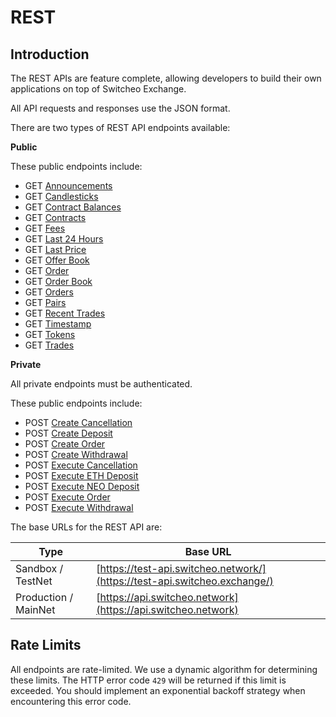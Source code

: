 # REST

## Introduction

The REST APIs are feature complete, allowing developers to build their own applications on top of Switcheo Exchange.

All API requests and responses use the JSON format.

There are two types of REST API endpoints available:

**Public**  

These public endpoints include:

+ GET [Announcements](#get-announcements)
+ GET [Candlesticks](#get-candlesticks)
+ GET [Contract Balances](#get-contract-balances)
+ GET [Contracts](#get-contracts)
+ GET [Fees](#get-fees)
+ GET [Last 24 Hours](#get-last-24-hours)
+ GET [Last Price](#get-last-price)
+ GET [Offer Book](#get-offer-book)
+ GET [Order](#get-order)
+ GET [Order Book](#get-order-book)
+ GET [Orders](#get-orders)
+ GET [Pairs](#get-pairs)
+ GET [Recent Trades](#get-recent-trades)
+ GET [Timestamp](#get-timestamp)
+ GET [Tokens](#get-tokens)
+ GET [Trades](#get-trades)

**Private**  

All private endpoints must be authenticated.  

These public endpoints include:

+ POST [Create Cancellation](#post-create-cancellation)
+ POST [Create Deposit](#post-create-deposit)
+ POST [Create Order](#post-create-order)
+ POST [Create Withdrawal](#post-create-withdrawal)
+ POST [Execute Cancellation](#post-execute-cancellation)
+ POST [Execute ETH Deposit](#post-execute-eth-deposit)
+ POST [Execute NEO Deposit](#post-execute-neo-deposit)
+ POST [Execute Order](#post-execute-order)
+ POST [Execute Withdrawal](#post-execute-withdrawal)

The base URLs for the REST API are:

Type                  | Base URL
--------------------- | ----------
Sandbox / TestNet     | [https://test-api.switcheo.network/](https://test-api.switcheo.exchange/)
Production / MainNet  | [https://api.switcheo.network](https://api.switcheo.network)

## Rate Limits

All endpoints are rate-limited. We use a dynamic algorithm for determining these limits. The HTTP error code `429` will be returned if this limit is exceeded. You should implement an exponential backoff strategy when encountering this error code.
